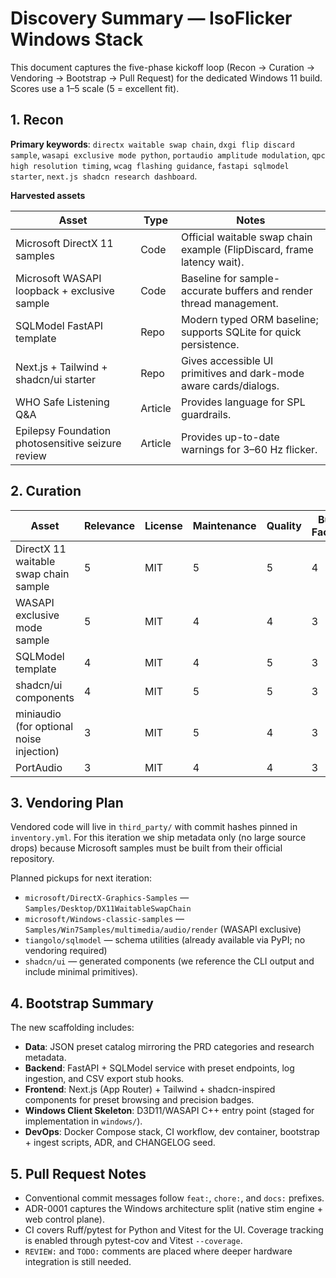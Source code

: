 # Discovery Summary — IsoFlicker Windows Stack

This document captures the five-phase kickoff loop (Recon → Curation → Vendoring → Bootstrap → Pull Request) for the dedicated Windows 11 build. Scores use a 1–5 scale (5 = excellent fit).

## 1. Recon

**Primary keywords**: `directx waitable swap chain`, `dxgi flip discard sample`, `wasapi exclusive mode python`, `portaudio amplitude modulation`, `qpc high resolution timing`, `wcag flashing guidance`, `fastapi sqlmodel starter`, `next.js shadcn research dashboard`.

**Harvested assets**

| Asset | Type | Notes |
| --- | --- | --- |
| Microsoft DirectX 11 samples | Code | Official waitable swap chain example (FlipDiscard, frame latency wait). |
| Microsoft WASAPI loopback + exclusive sample | Code | Baseline for sample-accurate buffers and render thread management. |
| SQLModel FastAPI template | Repo | Modern typed ORM baseline; supports SQLite for quick persistence. |
| Next.js + Tailwind + shadcn/ui starter | Repo | Gives accessible UI primitives and dark-mode aware cards/dialogs. |
| WHO Safe Listening Q&A | Article | Provides language for SPL guardrails. |
| Epilepsy Foundation photosensitive seizure review | Article | Provides up-to-date warnings for 3–60 Hz flicker. |

## 2. Curation

| Asset | Relevance | License | Maintenance | Quality | Bus Factor | Security | Fit Score |
| --- | --- | --- | --- | --- | --- | --- | --- |
| DirectX 11 waitable swap chain sample | 5 | MIT | 5 | 5 | 4 | 5 | **4.8** |
| WASAPI exclusive mode sample | 5 | MIT | 4 | 4 | 3 | 5 | **4.3** |
| SQLModel template | 4 | MIT | 4 | 5 | 3 | 4 | **4.0** |
| shadcn/ui components | 4 | MIT | 5 | 5 | 3 | 4 | **4.2** |
| miniaudio (for optional noise injection) | 3 | MIT | 5 | 4 | 3 | 4 | **3.8** |
| PortAudio | 3 | MIT | 4 | 4 | 3 | 3 | **3.4** |

## 3. Vendoring Plan

Vendored code will live in `third_party/` with commit hashes pinned in `inventory.yml`. For this iteration we ship metadata only (no large source drops) because Microsoft samples must be built from their official repository.

Planned pickups for next iteration:

- `microsoft/DirectX-Graphics-Samples` — `Samples/Desktop/DX11WaitableSwapChain`
- `microsoft/Windows-classic-samples` — `Samples/Win7Samples/multimedia/audio/render` (WASAPI exclusive)
- `tiangolo/sqlmodel` — schema utilities (already available via PyPI; no vendoring required)
- `shadcn/ui` — generated components (we reference the CLI output and include minimal primitives).

## 4. Bootstrap Summary

The new scaffolding includes:

- **Data**: JSON preset catalog mirroring the PRD categories and research metadata.
- **Backend**: FastAPI + SQLModel service with preset endpoints, log ingestion, and CSV export stub hooks.
- **Frontend**: Next.js (App Router) + Tailwind + shadcn-inspired components for preset browsing and precision badges.
- **Windows Client Skeleton**: D3D11/WASAPI C++ entry point (staged for implementation in `windows/`).
- **DevOps**: Docker Compose stack, CI workflow, dev container, bootstrap + ingest scripts, ADR, and CHANGELOG seed.

## 5. Pull Request Notes

- Conventional commit messages follow `feat:`, `chore:`, and `docs:` prefixes.
- ADR-0001 captures the Windows architecture split (native stim engine + web control plane).
- CI covers Ruff/pytest for Python and Vitest for the UI. Coverage tracking is enabled through pytest-cov and Vitest `--coverage`.
- `REVIEW:` and `TODO:` comments are placed where deeper hardware integration is still needed.

